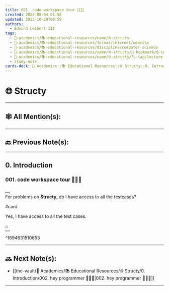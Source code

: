 ```yaml
---
title: 001. code workspace tour 👨🏻‍🏫
created: 2023-08-04 01:58
updated: 2023-10-20T08:59
authors:
  - Edmund Leibert III
tags:
  - 🔴-academics/📚-educational-resources/name/🌐-structy
  - 🔴-academics/📚-educational-resources/format/internet/website
  - 🔴-academics/📚-educational-resources/discipline/computer-science
  - 🔴-academics/📚-educational-resources/name/🌐-structy/🔖-bookmark/0-introduction/001-code-workspace-tour-👨🏻‍🏫
  - 🔴-academics/📚-educational-resources/name/🌐-structy/🏷️-tag/lecture
  - study-note
cards-deck: 🔴 Academics::📚 Educational Resources::🌐 Structy::0. Introduction::001. code workspace tour 👨🏻‍🏫
---
```


# 🌐 Structy

---

## 🕸️ All Mention(s): 

---

## 🔙 Previous Note(s):

---

## 0. Introduction

### 001. code workspace tour 👨🏻‍🏫

﹇<br>
For problems on **Structy**, do I have access to all the testcases?

#card 

Yes, I have access to all the test cases.

⌂
<br>﹈<br>^1694631510653


---

## 🔜 Next Note(s):
- [[the-vault/🔴 Academics/📚 Educational Resources/🌐 Structy/0. Introduction/002. hey programmer 🧑🏽‍💻|002. hey programmer 🧑🏽‍💻]]

---
